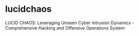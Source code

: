 # lucidchaos
LUCID CHAOS: Leveraging Unseen Cyber Intrusion Dynamics - Comprehensive Hacking and Offensive Operations System
